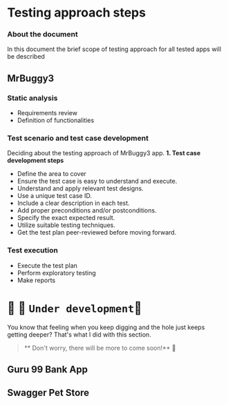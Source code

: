 # Testing approach steps
### About the document
In this document the brief scope of testing approach for all tested apps will be described
## MrBuggy3
### Static analysis
* Requirements review
* Definition of functionalities
### Test scenario and test case development
Deciding about the testing approach of MrBuggy3 app.
**1. Test case development steps**
* Define the area to cover 
* Ensure the test case is easy to understand and execute.
* Understand and apply relevant test designs.
* Use a unique test case ID.
* Include a clear description in each test.
* Add proper preconditions and/or postconditions.
* Specify the exact expected result. 
* Utilize suitable testing techniques. 
* Get the test plan peer-reviewed before moving forward.
### Test execution
* Execute the test plan
* Perform exploratory testing
* Make reports

# :construction_worker: :construction: `Under development`:construction:
You know that feeling when you keep digging and the hole just keeps getting deeper? That's what I did with this section.
> ** Don't worry, there will be more to come soon!** :do_not_litter:
## Guru 99 Bank App
## Swagger Pet Store
